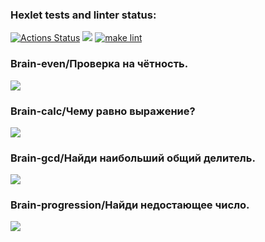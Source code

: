 ### Hexlet tests and linter status:
[![Actions Status](https://github.com/Takaiva/frontend-project-lvl1/workflows/hexlet-check/badge.svg)](https://github.com/Takaiva/frontend-project-lvl1/actions)
<a href="https://codeclimate.com/github/codeclimate/codeclimate/maintainability"><img src="https://api.codeclimate.com/v1/badges/a99a88d28ad37a79dbf6/maintainability" /></a>
[![make lint](https://github.com/Takaiva/frontend-project-lvl1/actions/workflows/linter-check.yml/badge.svg?branch=main)](https://github.com/Takaiva/frontend-project-lvl1/actions/workflows/linter-check.yml)
<h3> Brain-even/Проверка на чётность.</h3>
<a href="https://asciinema.org/a/SbhptRjuLKbGSBCzP4FlS2cUu" target="_blank"><img src="https://asciinema.org/a/SbhptRjuLKbGSBCzP4FlS2cUu.svg" /></a>
<h3> Brain-calc/Чему равно выражение?</h3>
<a href="https://asciinema.org/a/8gnCtBFze8GThGmuoy1KRkg6C" target="_blank"><img src="https://asciinema.org/a/8gnCtBFze8GThGmuoy1KRkg6C.svg" /></a>
<h3> Brain-gcd/Найди наибольший общий делитель.</h3>
<a href="https://asciinema.org/a/zAunCn6mgHZhS24rNy0QdXUpE" target="_blank"><img src="https://asciinema.org/a/zAunCn6mgHZhS24rNy0QdXUpE.svg" /></a>
<h3> Brain-progression/Найди недостающее число.</h3>
<a href="https://asciinema.org/a/R4rFF3pTMgV7SVYqK0c6ylA35" target="_blank"><img src="https://asciinema.org/a/R4rFF3pTMgV7SVYqK0c6ylA35.svg" /></a>
